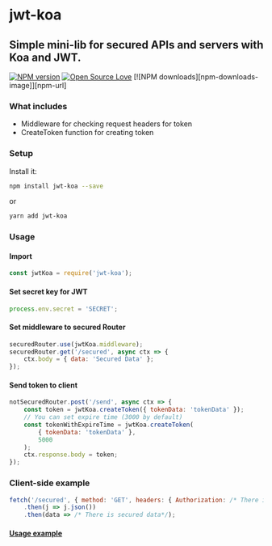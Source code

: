# jwt-koa

## Simple mini-lib for secured APIs and servers with Koa and JWT.

[![NPM version](https://badge.fury.io/js/jwt-koa.svg)](http://badge.fury.io/js/jwt-koa)
[![Open Source Love](https://badges.frapsoft.com/os/v1/open-source.svg?v=102)](https://github.com/ellerbrock/open-source-badge/)
[![NPM downloads][npm-downloads-image]][npm-url]

### What includes

* Middleware for checking request headers for token
* CreateToken function for creating token

### Setup

Install it:

```bash
npm install jwt-koa --save
```

or

```bash
yarn add jwt-koa
```

### Usage

#### Import

```js
const jwtKoa = require('jwt-koa');
```

#### Set secret key for JWT

```js
process.env.secret = 'SECRET';
```

#### Set middleware to secured Router

```js
securedRouter.use(jwtKoa.middleware);
securedRouter.get('/secured', async ctx => {
    ctx.body = { data: 'Secured Data' };
});
```

#### Send token to client

```js
notSecuredRouter.post('/send', async ctx => {
    const token = jwtKoa.createToken({ tokenData: 'tokenData' });
    // You can set expire time (3000 by default)
    const tokenWithExpireTime = jwtKoa.createToken(
        { tokenData: 'tokenData' },
        5000
    );
    ctx.response.body = token;
});
```

### Client-side example

```js
fetch('/secured', { method: 'GET', headers: { Authorization: /* There is token from backend*/ } })
    .then(j => j.json())
    .then(data => /* There is secured data*/);
```

#### [Usage example](https://github.com/VamOSGS/jwt-koa/blob/master/example/index.js)
